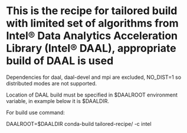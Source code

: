 # This is the recipe for tailored build with limited set of algorithms from Intel® Data Analytics Acceleration Library (Intel® DAAL), appropriate build of DAAL is used

Dependencies for daal, daal-devel and mpi are excluded, NO_DIST=1 so distributed modes are not supported.

Location of DAAL build must be specified in $DAALROOT environment variable, in example below it is $DAALDIR.

For build use command:

DAALROOT=$DAALDIR conda-build tailored-recipe/ -c intel

